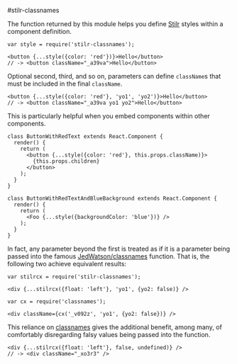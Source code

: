 #stilr-classnames

The function returned by this module helps you define 
[Stilr](https://github.com/kodyl/stilr) styles within a component definition.

```JSX
var style = require('stilr-classnames');

<button {...style({color: 'red'})}>Hello</button>
// -> <button className="_a39va">Hello</button>
```

Optional second, third, and so on, parameters can define `className`s that must
be included in the final `className`.

```JSX
<button {...style({color: 'red'}, 'yo1', 'yo2')}>Hello</button>
// -> <button className="_a39va yo1 yo2">Hello</button>
```

This is particularly helpful when you embed components within other components.

```JSX
class ButtonWithRedText extends React.Component {
  render() {
    return (
      <button {...style({color: 'red'}, this.props.className)}>
        {this.props.children}
      </button>
    );
  }
}

class ButtonWithRedTextAndBlueBackground extends React.Component {
  render() {
    return (
      <Foo {...style({backgroundColor: 'blue'})} />
    );
  }
}
```

In fact, any parameter beyond the first is treated as if it is a parameter being
passed into the famous
[JedWatson/classnames](https://github.com/JedWatson/classnames) function.
That is, the following two achieve equivalent results:

```JSX
var stilrcx = require('stilr-classnames');

<div {...stilrcx({float: 'left'}, 'yo1', {yo2: false)} />
```

```JSX
var cx = require('classnames');

<div className={cx('_v092z', 'yo1', {yo2: false})} />
```

This reliance on [classnames](https://github.com/JedWatson/classnames) gives
the additional benefit, among many, of comfortably disregarding falsy values
being passed into the function.

```
<div {...stilrcx({float: 'left'}, false, undefined)} />
// -> <div className="_xo3r3" />
```
